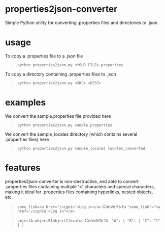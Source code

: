 # properties2json-converter
Simple Python utility for converting .properties files and directories to .json. 

# usage
To copy a .properties file to a .json file
>`python properties2json.py <YOUR FILE>.properties`

To copy a directory containing .properties files to .json
>`python properties2json.py <SRC> <DEST>`

# examples
We convert the sample.properties file provided here
>`python properties2json.py sample.properties`

We convert the sample_locales directory (which contains several .properties files) here
>`python properties2json.py sample_locales locales_converted`

# features
properties2json-converter is non-destructive, and able to convert .properties files containing multiple '=' characters and special characters, making it ideal for .properties files containing hyperlinks, nested objects, etc.

>`some_link=<a href='/signin'>Log in</a>`
Converts to
>`"some_link"="<a href='/signin'>Log in"</a>`

>`objectA.objectB[objectC]=value`
Converts to
>`
"A": {
    "B": {
        "C": "1"
    }
}`







